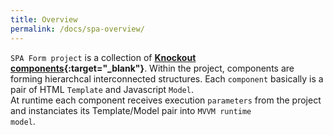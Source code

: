 ```yaml
---
title: Overview
permalink: /docs/spa-overview/
---
```

<code>SPA Form project</code> is a collection of <b>[Knockout components](http://knockoutjs.com/documentation/component-overview.html){:target="_blank"}</b>. Within the project, components are forming hierarchcal interconnected structures. Each <code>component</code> basically is a pair of HTML <code>Template</code> and Javascript <code>Model</code>. 
<br/>
At runtime each component receives execution <code>parameters</code> from the project and instanciates its Template/Model pair into <code>MVVM runtime model</code>. 
